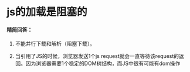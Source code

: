 # js的加载是阻塞的

#### 精简回答：

1. 不能并行下载和解析（阻塞下载）。

2. 当引用了JS的时候，浏览器发送1个js request就会一直等待该request的返回。因为浏览器需要1个稳定的DOM树结构，而JS中很有可能有dom操作
